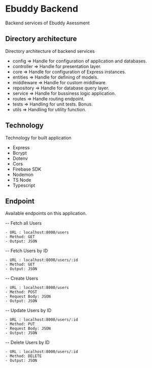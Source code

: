 # Ebuddy Backend

Backend services of Ebuddy Asessment

## Directory architecture

Directory architecture of backend services

- config => Handle for configuration of application and databases.
- controller => Handle for presentation layer.
- core => Handle for configuration of Express instances.
- entities => Handle for defining of models.
- middleware => Handle for custom middlware.
- repository => Handle for database query layer.
- service => Handle for bussiness logic application.
- routes => Handle routing endpoint.
- tests => Handling for unit tests. Bonus.
- utils => Handling for utility function.

## Technology

Technology for built application

- Express
- Bcrypt
- Dotenv
- Cors
- Firebase SDK
- Nodemon
- TS Node
- Typescript

## Endpoint

Available endpoints on this application.

-- Fetch all Users

```
- URL : localhost:8000/users
- Method: GET
- Output: JSON
```

-- Fetch Users by ID

```
- URL : localhost:8000/users/:id
- Method: GET
- Output: JSON
```

-- Create Users

```
- URL : localhost:8000/users
- Method: POST
- Request Body: JSON
- Output: JSON
```

-- Update Users by ID

```
- URL : localhost:8000/users/:id
- Method: PUT
- Request Body: JSON
- Output: JSON
```

-- Delete Users by ID

```
- URL : localhost:8000/users/:id
- Method: DELETE
- Output: JSON
```
